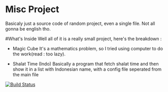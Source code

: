# Misc Project
Basicaly just a source code of random project, even a single file. Not all gonna be english tho.

#What's Inside
Well all of it is a really small project, here's the breakdown :
* Magic Cube
It's a mathematics problem, so I tried using computer to do the work(read : too lazy).

* Shalat Time (Indo)
Basically a program that fetch shalat time and then show it in a list with Indonesian name, with a config file seperated from the main file

[![Build Status](https://travis-ci.org/fauh45/Misc_Project.svg?branch=master)](https://travis-ci.org/fauh45/Misc_Project)